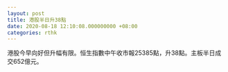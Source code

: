 ```yaml
---
layout: post
title: 港股半日升38點
date: 2020-08-18 12:10:08.000000000 +08:00
categories: rthk
---
```


港股今早向好但升幅有限。恒生指數中午收市報25385點，升38點。主板半日成交652億元。
